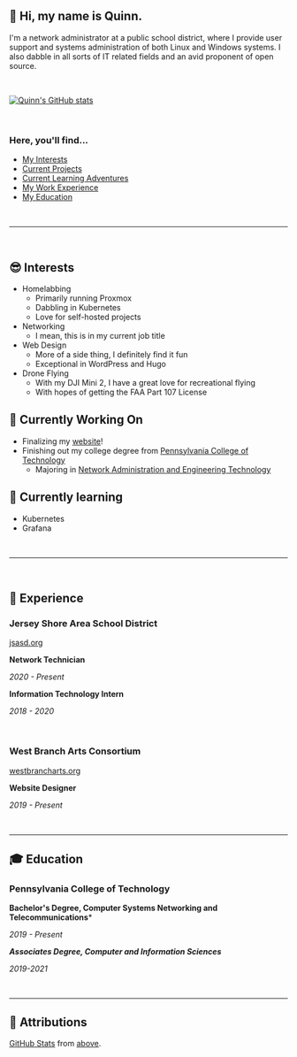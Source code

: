 ## 👋 Hi, my name is Quinn.

I'm a network administrator at a public school district, where I provide user support and systems administration of both Linux and Windows systems. I also dabble in all sorts of IT related fields and an avid proponent of open source.

&nbsp;

[![Quinn's GitHub stats](https://github-readme-stats.vercel.app/api?username=TheQuib&show_icons=true&theme=radical)](https://github.com/anuraghazra/github-readme-stats)

&nbsp;

### Here, you'll find...

 - [My Interests](#interests)
 - [Current Projects](#currently-working-on)
 - [Current Learning Adventures](#currently-learning)
 - [My Work Experience](#experience)
 - [My Education](#education)

&nbsp;

------

&nbsp;

## 😎 Interests

 - Homelabbing
   - Primarily running Proxmox
   - Dabbling in Kubernetes
   - Love for self-hosted projects
 - Networking
   - I mean, this is in my current job title
 - Web Design
   - More of a side thing, I definitely find it fun
   - Exceptional in WordPress and Hugo
 - Drone Flying
   - With my DJI Mini 2, I have a great love for recreational flying
   - With hopes of getting the FAA Part 107 License


## 🔭 Currently Working On

 - Finalizing my [website](https:/quibtech.com)!
 - Finishing out my college degree from [Pennsylvania College of Technology](https://pct.edu)
   - Majoring in [Network Administration and Engineering Technology](https://www.pct.edu/academics/et/information-technology/network-administration-engineering-technology)


## 🌱 Currently learning

 - Kubernetes
 - Grafana

&nbsp;

--------

&nbsp;

## 📜 Experience

### Jersey Shore Area School District
[jsasd.org](https://www.jsasd.org)

**Network Technician**

*2020 - Present*


**Information Technology Intern**

*2018 - 2020*

&nbsp;

### West Branch Arts Consortium
[westbrancharts.org](http://westbrancharts.org)

**Website Designer**

*2019 - Present*

&nbsp;

--------

## 🎓 Education

### Pennsylvania College of Technology

**Bachelor's Degree, Computer Systems Networking and Telecommunications***

*2019 - Present*

***Associates Degree, Computer and Information Sciences***

*2019-2021*

&nbsp;

--------


## 🤝 Attributions

[GitHub Stats](https://github.com/anuraghazra/github-readme-stats) from [above](#hi-there-my-name-is-quinn).